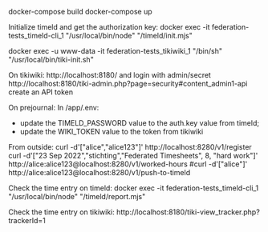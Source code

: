docker-compose build
docker-compose up

Initialize timeld and get the authorization key:
docker exec -it federation-tests_timeld-cli_1 "/usr/local/bin/node" "/timeld/init.mjs"

docker exec -u www-data -it federation-tests_tikiwiki_1 "/bin/sh" "/usr/local/bin/tiki-init.sh"

On tikiwiki:
http://localhost:8180/ and login with admin/secret
http://localhost:8180/tiki-admin.php?page=security#content_admin1-api
create an API token

On prejournal:
In /app/.env:
- update the TIMELD_PASSWORD value to the auth.key value from timeld;
- update the WIKI_TOKEN value to the token from tikiwiki

From outside:
curl -d'["alice","alice123"]' http://localhost:8280/v1/register
curl -d'["23 Sep 2022","stichting","Federated Timesheets", 8, "hard work"]' http://alice:alice123@localhost:8280/v1/worked-hours
#curl -d'["alice"]' http://alice:alice123@localhost:8280/v1/push-to-timeld

Check the time entry on timeld:
docker exec -it federation-tests_timeld-cli_1 "/usr/local/bin/node" "/timeld/report.mjs"

Check the time entry on tikiwiki:
http://localhost:8180/tiki-view_tracker.php?trackerId=1
